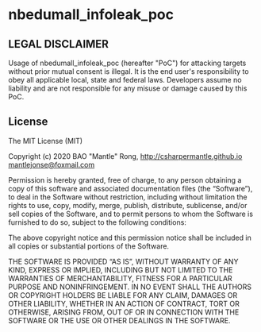 # nbedumall_infoleak_poc

## LEGAL DISCLAIMER
Usage of nbedumall_infoleak_poc (hereafter "PoC") for attacking targets without prior mutual consent is illegal. It is the end user's responsibility to obey all applicable local, state and federal laws. Developers assume no liability and are not responsible for any misuse or damage caused by this PoC.

## License
The MIT License (MIT)

Copyright (c) 2020 BAO "Mantle" Rong, http://csharpermantle.github.io <mantlejonse@foxmail.com>

Permission is hereby granted, free of charge, to any person obtaining a copy
of this software and associated documentation files (the “Software”), to deal
in the Software without restriction, including without limitation the rights
to use, copy, modify, merge, publish, distribute, sublicense, and/or sell
copies of the Software, and to permit persons to whom the Software is
furnished to do so, subject to the following conditions:

The above copyright notice and this permission notice shall be included in
all copies or substantial portions of the Software.

THE SOFTWARE IS PROVIDED “AS IS”, WITHOUT WARRANTY OF ANY KIND, EXPRESS OR
IMPLIED, INCLUDING BUT NOT LIMITED TO THE WARRANTIES OF MERCHANTABILITY,
FITNESS FOR A PARTICULAR PURPOSE AND NONINFRINGEMENT. IN NO EVENT SHALL THE
AUTHORS OR COPYRIGHT HOLDERS BE LIABLE FOR ANY CLAIM, DAMAGES OR OTHER
LIABILITY, WHETHER IN AN ACTION OF CONTRACT, TORT OR OTHERWISE, ARISING FROM,
OUT OF OR IN CONNECTION WITH THE SOFTWARE OR THE USE OR OTHER DEALINGS IN
THE SOFTWARE.



